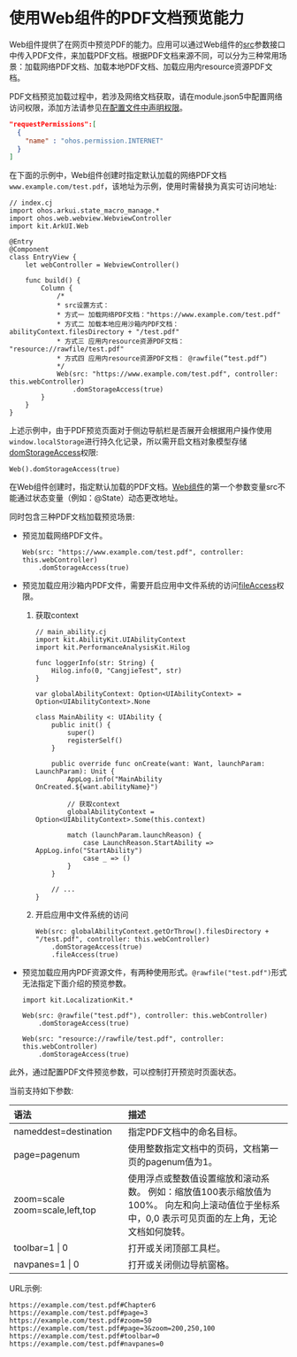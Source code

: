 # 使用Web组件的PDF文档预览能力

Web组件提供了在网页中预览PDF的能力。应用可以通过Web组件的[src](../../../reference/source_zh_cn/arkui-cj/cj-web-web.md#web)参数接口中传入PDF文件，来加载PDF文档。根据PDF文档来源不同，可以分为三种常用场景：加载网络PDF文档、加载本地PDF文档、加载应用内resource资源PDF文档。

PDF文档预览加载过程中，若涉及网络文档获取，请在module.json5中配置网络访问权限，添加方法请参见[在配置文件中声明权限](../security/AccessToken/cj-declare-permissions.md)。

```json
"requestPermissions":[
  {
    "name" : "ohos.permission.INTERNET"
  }
]
```

在下面的示例中，Web组件创建时指定默认加载的网络PDF文档 `www.example.com/test.pdf`，该地址为示例，使用时需替换为真实可访问地址:

<!-- compile -->

```cangjie
// index.cj
import ohos.arkui.state_macro_manage.*
import ohos.web.webview.WebviewController
import kit.ArkUI.Web

@Entry
@Component
class EntryView {
    let webController = WebviewController()

    func build() {
        Column {
            /*
            * src设置方式：
            * 方式一 加载网络PDF文档："https://www.example.com/test.pdf"
            * 方式二 加载本地应用沙箱内PDF文档： abilityContext.filesDirectory + "/test.pdf"
            * 方式三 应用内resource资源PDF文档： "resource://rawfile/test.pdf"
            * 方式四 应用内resource资源PDF文档： @rawfile(“test.pdf”)
            */
            Web(src: "https://www.example.com/test.pdf", controller: this.webController)
                .domStorageAccess(true)
        }
    }
}
```

上述示例中，由于PDF预览页面对于侧边导航栏是否展开会根据用户操作使用`window.localStorage`进行持久化记录，所以需开启文档对象模型存储[domStorageAccess](../../../reference/source_zh_cn/arkui-cj/cj-web-web.md#func-domstorageaccessbool)权限:

<!-- compile -->

```cangjie
Web().domStorageAccess(true)
```

在Web组件创建时，指定默认加载的PDF文档。[Web组件](../../../reference/source_zh_cn/arkui-cj/cj-web-web.md#web)的第一个参数变量src不能通过状态变量（例如：@State）动态更改地址。

同时包含三种PDF文档加载预览场景:

- 预览加载网络PDF文件。

    <!-- compile -->

    ```cangjie
    Web(src: "https://www.example.com/test.pdf", controller: this.webController)
        .domStorageAccess(true)
    ```

- 预览加载应用沙箱内PDF文件，需要开启应用中文件系统的访问[fileAccess](../../../reference/source_zh_cn/arkui-cj/cj-web-web.md#func-fileaccessbool)权限。

    1. 获取context

        <!-- compile -->

        ```cangjie
        // main_ability.cj
        import kit.AbilityKit.UIAbilityContext
        import kit.PerformanceAnalysisKit.Hilog
        
        func loggerInfo(str: String) {
            Hilog.info(0, "CangjieTest", str)
        }

        var globalAbilityContext: Option<UIAbilityContext> = Option<UIAbilityContext>.None

        class MainAbility <: UIAbility {
            public init() {
                super()
                registerSelf()
            }

            public override func onCreate(want: Want, launchParam: LaunchParam): Unit {
                AppLog.info("MainAbility OnCreated.${want.abilityName}")

                // 获取context
                globalAbilityContext = Option<UIAbilityContext>.Some(this.context)

                match (launchParam.launchReason) {
                    case LaunchReason.StartAbility => AppLog.info("StartAbility")
                    case _ => ()
                }
            }

            // ...
        }
        ```

    2. 开启应用中文件系统的访问

        <!-- compile -->

        ```cangjie
        Web(src: globalAbilityContext.getOrThrow().filesDirectory + "/test.pdf", controller: this.webController)
            .domStorageAccess(true)
            .fileAccess(true)
        ```

- 预览加载应用内PDF资源文件，有两种使用形式。`@rawfile("test.pdf")`形式无法指定下面介绍的预览参数。

    <!-- compile -->

    ```cangjie
    import kit.LocalizationKit.*

    Web(src: @rawfile("test.pdf"), controller: this.webController)
        .domStorageAccess(true)
    ```

    <!-- compile -->

    ```cangjie
    Web(src: "resource://rawfile/test.pdf", controller: this.webController)
        .domStorageAccess(true)
    ```

此外，通过配置PDF文件预览参数，可以控制打开预览时页面状态。

当前支持如下参数:

| 语法  | 描述  |
| :--------- | :---------- |
| nameddest=destination  |  指定PDF文档中的命名目标。 |
| page=pagenum  | 使用整数指定文档中的页码，文档第一页的pagenum值为1。|
| zoom=scale    zoom=scale,left,top | 使用浮点或整数值设置缩放和滚动系数。 例如：缩放值100表示缩放值为100%。 向左和向上滚动值位于坐标系中，0,0 表示可见页面的左上角，无论文档如何旋转。 |
| toolbar=1 \| 0 | 打开或关闭顶部工具栏。 |
| navpanes=1 \| 0 | 打开或关闭侧边导航窗格。 |

URL示例:

```text
https://example.com/test.pdf#Chapter6
https://example.com/test.pdf#page=3
https://example.com/test.pdf#zoom=50
https://example.com/test.pdf#page=3&zoom=200,250,100
https://example.com/test.pdf#toolbar=0
https://example.com/test.pdf#navpanes=0
```

